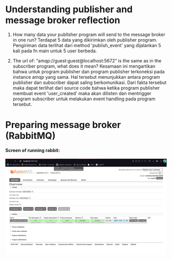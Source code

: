# Understanding publisher and message broker reflection

1. How many data your publlsher program will send to the message broker in one run? 
Terdapat 5 data yang dikirimkan oleh publisher program. Pengiriman data terlihat dari method 'publish_event' yang dijalankan 5 kali pada fn main untuk 5 user berbeda.

2. The url of: “amqp://guest:guest@localhost:5672” is the same as in the subscriber program, what does it mean?
Kesamaan ini mengartikan bahwa untuk program publisher dan program publisher terkoneksi pada instance amqp yang sama. Hal tersebut menunjukkan antara program publisher dan subscriber dapat saling berkomunikasi. Dari fakta tersebut maka dapat terlihat dari source code bahwa ketika program publisher membuat event 'user_created' maka akan dilisten dan mentrigger program subscriber untuk melakukan event handling pada program tersebut.

# Preparing message broker (RabbitMQ)
#### Screen of running rabbit:
![](msc/running_rabbit.png)